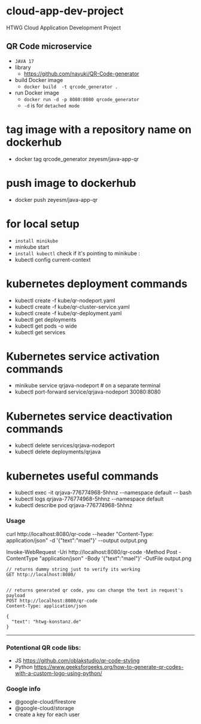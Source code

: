 # cloud-app-dev-project
HTWG Cloud Application Development Project

## QR Code microservice 
- `JAVA 17`
- library
  - https://github.com/nayuki/QR-Code-generator
- build Docker image
  - `docker build  -t qrcode_generator .`
- run Docker image
  - `docker run -d -p 8080:8080 qrcode_generator`
  - `-d` is for `detached mode`
  
# tag image with a repository name on dockerhub
- docker tag qrcode_generator zeyesm/java-app-qr
# push image to dockerhub
- docker push zeyesm/java-app-qr

# for local setup 
- `install minikube`
- minkube start
- `install kubectl`
check if it's pointing to minikube :
- kubectl config current-context 

# kubernetes deployment commands
- kubectl create -f kube/qr-nodeport.yaml
- kubectl create -f kube/qr-cluster-service.yaml
- kubectl create -f kube/qr-deployment.yaml
- kubectl get deployments
- kubectl get pods -o wide
- kubectl get services

# Kubernetes service activation commands
- minikube service qrjava-nodeport # on a separate terminal
- kubectl port-forward service/qrjava-nodeport 30080:8080

# Kubernetes service deactivation commands
- kubectl delete services/qrjava-nodeport
- kubectl delete deployments/qrjava

# kubernetes useful commands 
- kubectl exec -it qrjava-776774968-5hhnz --namespace default -- bash
- kubectl logs qrjava-776774968-5hhnz --namespace default
- kubectl describe pod qrjava-776774968-5hhnz


### Usage
curl  http://localhost:8080/qr-code --header "Content-Type: application/json" -d '{"text":"mael"}' --output output.png

Invoke-WebRequest -Uri http://localhost:8080/qr-code -Method Post -ContentType "application/json" -Body '{"text":"mael"}' -OutFile output.png

```
// returns dummy string just to verify its working
GET http://localhost:8080/


// returns generated qr code, you can change the text in request's payload
POST http://localhost:8080/qr-code
Content-Type: application/json

{
  "text": "htwg-konstanz.de"
}
```

---

### Potentional QR code libs:
- JS https://github.com/oblakstudio/qr-code-styling
- Python https://www.geeksforgeeks.org/how-to-generate-qr-codes-with-a-custom-logo-using-python/

### Google info
- @google-cloud/firestore
- @google-cloud/storage
- create a key for each user
